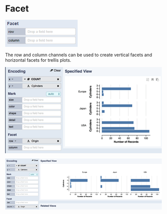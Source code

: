 # Facet

![Facet Encoding Channels](../../.gitbook/assets/facet.PNG)

 The row and column channels can be used to create vertical facets and horizontal facets for trellis plots.

![Row is used for vertical facets.](../../.gitbook/assets/facet1.png)

![Column is used for horizontal facets.](../../.gitbook/assets/facet2.png)



